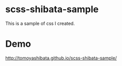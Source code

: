 # scss-shibata-sample
This is a sample of css I created.

# Demo
http://tomoyashibata.github.io/scss-shibata-sample/

